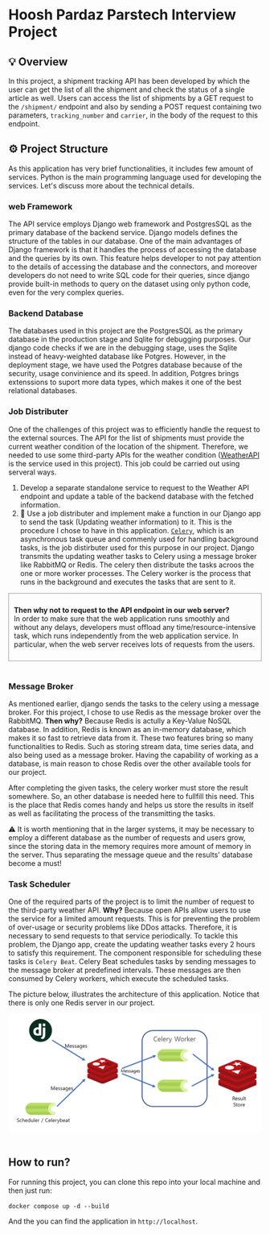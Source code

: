 # Hoosh Pardaz Parstech Interview Project

## 💡 Overview
In this project, a shipment tracking API has been developed by which the user can get the list of all the shipment and check the status of a single article as well. Users can access the list of shipments by a GET request to the `/shipment/` endpoint and also by sending a POST request containing two parameters, `tracking_number` and `carrier`, in the body of the request to this endpoint.


## ⚙️ Project Structure
As this application has very brief functionalities, it includes few amount of services. Python is the main programming language used for developing the services. Let's discuss more about the technical details.

### web Framework
The API service employs Django web framework and PostgresSQL as the primary database of the backend service. Django models defines the structure of the tables in our database. One of the main advantages of Django framework is that it handles the process of accessing the database and the queries by its own. This feature helps developer to not pay attention to the details of accessing the database and the connectors, and moreover developers do not need to write SQL code for their queries, since django provide built-in methods to query on the dataset using only python code, even for the very complex queries.

### Backend Database
The databases used in this project are the PostgresSQL as the primary database in the production stage and Sqlite for debugging purposes. Our django code checks if we are in the debugging stage, uses the Sqlite instead of heavy-weighted database like Potgres. However, in the deployment stage, we have used the Potgres database because of the security, usage convinience and its speed. In addition, Potgres brings extenssions to suport more data types, which makes it one of the best relational databases.

### Job Distributer
One of the challenges of this project was to efficiently handle the request to the external sources. The API for the list of shipments must provide the current weather condition of the location of the shipment. Therefore, we needed to use some third-party APIs for the weather condition ([WeatherAPI](https://www.weatherapi.com/) is the service used in this project). This job could be carried out using serveral ways. 
1. Develop a separate standalone service to request to the Weather API endpoint and update a table of the backend database with the fetched information.
2. 🌟 Use a job distributer and implement make a function in our Django app to send the task (Updating weather information) to it. This is the procedure I chose to have in this application. [`Celery`](https://docs.celeryq.dev/en/stable/getting-started/introduction.html), which is an asynchronous task queue and commenly used for handling background tasks, is the job distirbuter used for this purpose in our project. Django transmits the updating weather tasks to Celery using a message broker like RabbitMQ or Redis. The celery then distribute the tasks acroos the one or more worker processes. The Celery worker is the process that runs in the background and executes the tasks that are sent to it. 


<div style="border: 1px solid #999; padding: 10px;">

**Then why not to request to the API endpoint in our web server?** \
In order to make sure that the web application runs smoothly and without any delays, developers must offload any time/resource-intensive task, which runs independently from the web application service. In particular, when the web server receives lots of requests from the users. 
</div>

<br>

### Message Broker
As mentioned earlier, django sends the tasks to the celery using a message broker. For this project, I chose to use Redis as the message broker over the RabbitMQ. **Then why?** Because Redis is actully a Key-Value NoSQL database. In addition, Redis is known as an in-memory database, which makes it so fast to retrieve data from it. These two features bring so many functionalities to Redis. Such as storing stream data, time series data, and also being used as a message broker. Having the capability of working as a database, is main reason to chose Redis over the other available tools for our project. 

After completing the given tasks, the celery worker must store the result somewhere. So, an other database is needed here to fullfill this need. This is the place that Redis comes handy and helps us store the results in itself as well as facilitating the process of the transmitting the tasks.

⚠️ It is worth mentioning that in the larger systems, it may be necessary to employ a different database as the number of requests and users grow, since the storing data in the memory requires more amount of memory in the server. Thus separating the message queue and the results' database become a must!

### Task Scheduler
One of the required parts of the project is to limit the number of request to the third-party weather API. **Why?** Because open APIs allow users to use the service for a limited amount requests. This is for preventing the problem of over-usage or security problems like DDos attacks. Therefore, it is necessary to send requests to that service periodically. To tackle this problem, the Django app, create the updating weather tasks every 2 hours to satisfy this requirement. The component responsible for scheduling these tasks is `Celery Beat`. Celery Beat schedules tasks by sending messages to the message broker at predefined intervals. These messages are then consumed by Celery workers, which execute the scheduled tasks.

The picture below, illustrates the architecture of this application. Notice that there is only one Redis server in our project.

<div style="background-color: white; padding: 10px; border-radius: 8px;">
<img src="images/architecture.png">
</div>

<br>

## **How to run?**
For running this project, you can clone this repo into your local machine and then just run:

```shell
docker compose up -d --build
```

And the you can find the application in ```http://localhost```.